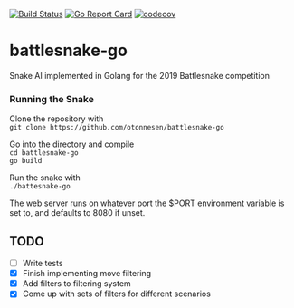 [![Build Status](https://travis-ci.org/otonnesen/battlesnake-go.svg?branch=master)](https://travis-ci.org/otonnesen/battlesnake-go)
[![Go Report Card](https://goreportcard.com/badge/github.com/otonnesen/battlesnake-go)](https://goreportcard.com/report/github.com/otonnesen/battlesnake-go)
[![codecov](https://codecov.io/gh/otonnesen/battlesnake-go/branch/master/graph/badge.svg)](https://codecov.io/gh/otonnesen/battlesnake-go)
# battlesnake-go

Snake AI implemented in Golang for the 2019 Battlesnake competition

### Running the Snake

Clone the repository with<br>
`git clone https://github.com/otonnesen/battlesnake-go`

Go into the directory and compile<br>
`cd battlesnake-go`<br>
`go build`

Run the snake with<br>
`./battesnake-go`

The web server runs on whatever port the $PORT environment variable is set to, and defaults to 8080 if unset.

## TODO
- [ ] Write tests
- [x] Finish implementing move filtering
- [x] Add filters to filtering system
- [x] Come up with sets of filters for different scenarios
